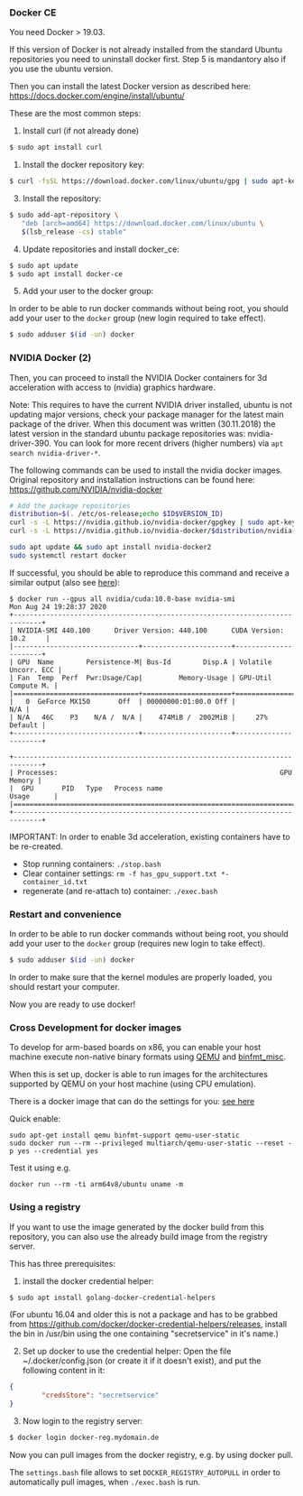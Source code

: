 ### Docker CE

You need Docker > 19.03.

If this version of Docker is not already installed from the standard Ubuntu repositories you need to uninstall docker first. Step 5 is mandantory also if you use the ubuntu version.

Then you can install the latest Docker version as described here: https://docs.docker.com/engine/install/ubuntu/

These are the most common steps:

1. Install curl (if not already done)
```bash
$ sudo apt install curl
```
1. Install the docker repository key: 
```bash
$ curl -fsSL https://download.docker.com/linux/ubuntu/gpg | sudo apt-key add -
```
3. Install the repository:
```bash
$ sudo add-apt-repository \
   "deb [arch=amd64] https://download.docker.com/linux/ubuntu \
   $(lsb_release -cs) stable"
```
4. Update repositories and install docker_ce:
```bash
$ sudo apt update
$ sudo apt install docker-ce
```
5. Add your user to the docker group:

In order to be able to run docker commands without being root, you should add your user to the `docker` group (new login required to take effect).
```bash
$ sudo adduser $(id -un) docker
```

### NVIDIA Docker (2)

Then, you can proceed to install the NVIDIA Docker containers for 3d acceleration with access to (nvidia) graphics hardware.

Note: This requires to have the current NVIDIA driver installed, ubuntu is not updating major versions, check your 
package manager for the latest main package of the driver. When this document was written (30.11.2018) the latest version
in the standard ubuntu package repositories was: nvidia-driver-390. You can look for more recent drivers (higher numbers) via `apt search nvidia-driver-*`.

The following commands can be used to install the nvidia docker images. Original repository and installation instructions can be found
here: https://github.com/NVIDIA/nvidia-docker

```bash
# Add the package repositories
distribution=$(. /etc/os-release;echo $ID$VERSION_ID)
curl -s -L https://nvidia.github.io/nvidia-docker/gpgkey | sudo apt-key add -
curl -s -L https://nvidia.github.io/nvidia-docker/$distribution/nvidia-docker.list | sudo tee /etc/apt/sources.list.d/nvidia-docker.list

sudo apt update && sudo apt install nvidia-docker2
sudo systemctl restart docker
```

If successful, you should be able to reproduce this command and receive a similar output (also see [here](https://github.com/NVIDIA/nvidia-docker#usage)):

    $ docker run --gpus all nvidia/cuda:10.0-base nvidia-smi
    Mon Aug 24 19:28:37 2020       
    +-----------------------------------------------------------------------------+
    | NVIDIA-SMI 440.100      Driver Version: 440.100      CUDA Version: 10.2     |
    |-------------------------------+----------------------+----------------------+
    | GPU  Name        Persistence-M| Bus-Id        Disp.A | Volatile Uncorr. ECC |
    | Fan  Temp  Perf  Pwr:Usage/Cap|         Memory-Usage | GPU-Util  Compute M. |
    |===============================+======================+======================|
    |   0  GeForce MX150       Off  | 00000000:01:00.0 Off |                  N/A |
    | N/A   46C    P3    N/A /  N/A |    474MiB /  2002MiB |     27%      Default |
    +-------------------------------+----------------------+----------------------+

    +-----------------------------------------------------------------------------+
    | Processes:                                                       GPU Memory |
    |  GPU       PID   Type   Process name                             Usage      |
    |=============================================================================|
    +-----------------------------------------------------------------------------+

IMPORTANT: In order to enable 3d acceleration, existing containers have to be re-created.

 * Stop running containers: `./stop.bash`
 * Clear container settings: `rm -f has_gpu_support.txt *-container_id.txt`
 * regenerate (and re-attach to) container: `./exec.bash`

### Restart and convenience 

In order to be able to run docker commands without being root, you should add your user to the `docker` group (requires new login to take effect).
```bash
$ sudo adduser $(id -un) docker
```

In order to make sure that the kernel modules are properly loaded, you should restart your computer. 

Now you are ready to use docker!

### Cross Development for docker images

To develop for arm-based boards on x86, you can enable your host machine execute non-native binary formats using [QEMU](https://www.qemu.org) and [binfmt_misc](https://www.kernel.org/doc/html/latest/admin-guide/binfmt-misc.html).

When this is set up, docker is able to run images for the architectures supported by QEMU on your host machine (using CPU emulation).

There is a docker image that can do the settings for you: [see here](https://github.com/multiarch/qemu-user-static)

Quick enable:

    sudo apt-get install qemu binfmt-support qemu-user-static
    sudo docker run --rm --privileged multiarch/qemu-user-static --reset -p yes --credential yes

Test it using e.g.

    docker run --rm -ti arm64v8/ubuntu uname -m


### Using a registry
If you want to use the image generated by the docker build from this repository, you can also use the already build image from the registry server.

This has three prerequisites:
1. install the docker credential helper:
```bash
$ sudo apt install golang-docker-credential-helpers
```
(For ubuntu 16.04 and older this is not a package and has to be grabbed from https://github.com/docker/docker-credential-helpers/releases, install the bin in /usr/bin using the one containing "secretservice" in it's name.)

2. Set up docker to use the credential helper:
Open the file ~/.docker/config.json (or create it if it doesn't exist), and put the following content in it:
```json
{
        "credsStore": "secretservice"
}
```
3. Now login to the registry server:
```bash
$ docker login docker-reg.mydomain.de
```
Now you can pull images from the docker registry, e.g. by using docker pull.

The `settings.bash` file allows to set `DOCKER_REGISTRY_AUTOPULL` in order to automatically pull images, when `./exec.bash` is run.
